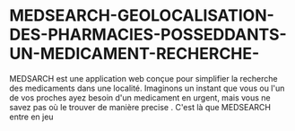 # MEDSEARCH-GEOLOCALISATION-DES-PHARMACIES-POSSEDDANTS-UN-MEDICAMENT-RECHERCHE-
MEDSARCH est une application web conçue pour simplifier la recherche des medicaments dans une localité. Imaginons un instant que vous ou l'un de vos proches ayez besoin d'un medicament en urgent, mais vous ne savez pas où le trouver de manière precise . C'est là que MEDSEARCH entre en jeu
